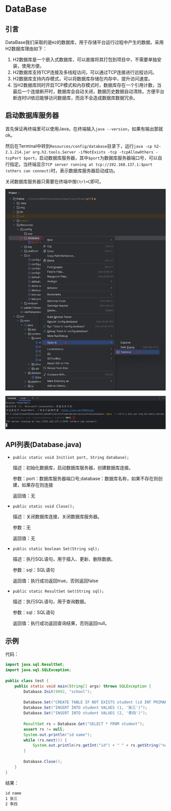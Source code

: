 # DataBase

## 引言

DataBase我们采取的是`H2`的数据库，用于存储平台运行过程中产生的数据。采用H2数据库理由如下：

1. H2数据库是一个嵌入式数据库，可以直接将其打包到项目中，不需要单独安装，使用方便。
2. H2数据库支持TCP连接及多线程访问，可以通过TCP连接进行远程访问。
3. H2数据库支持内存模式，可以将数据库存储在内存中，提升访问速度。
4. 当H2数据库同时开启TCP模式和内存模式时，数据库存在一个引用计数，当最后一个连接断开时，数据库会自动关闭，数据历史数据自动清除。方便平台断连时UI依旧能够访问数据库，而且不会造成数据库数据冗余。

## 启动数据库服务器

首先保证再终端里可以使用Java，在终端输入`java --version`，如果有输出那就ok。

然后在Terminal中转到`Resources/config/database`目录下，运行`java -cp h2-2.1.214.jar org.h2.tools.Server -ifNotExists -tcp -tcpAllowOthers -tcpPort $port`，启动数据库服务器，其中`$port`为数据库服务器端口号，可以自行指定。当终端显示`TCP server running at tcp://192.168.137.1:$port (others can connect)`时，表示数据库服务器启动成功。

关闭数据库服务器只需要在终端中按`Ctrl+C`即可。

![](img/Snipaste_2023-05-15_15-57-34.png)

![](img/Snipaste_2023-05-15_16-05-05.png)

## API列表(Database.java)

* `public static void Init(int port, String database);`

    描述：初始化数据库，启动数据库服务器，创建数据库连接。

    参数：port：数据库服务器端口号;database：数据库名称，如果不存在则创建，如果存在则连接
    
    返回值：无

* `public static void Close();`

    描述：关闭数据库连接，关闭数据库服务器。

    参数：无

    返回值：无

* `public static boolean Set(String sql);`

    描述：执行SQL语句，用于插入、更新、删除数据。

    参数：sql：SQL语句

    返回值：执行成功返回true，否则返回false

* `public static ResultSet Get(String sql);`

    描述：执行SQL语句，用于查询数据。

    参数：sql：SQL语句

    返回值：执行成功返回查询结果，否则返回null。

## 示例

代码：

```java
import java.sql.ResultSet;
import java.sql.SQLException;

public class test {
    public static void main(String[] args) throws SQLException {
        Database.Init(9092, "school");

        Database.Set("CREATE TABLE IF NOT EXISTS student (id INT PRIMARY KEY, name VARCHAR(255))");
        Database.Set("INSERT INTO student VALUES (1, '张三')");
        Database.Set("INSERT INTO student VALUES (2, '李四')");

        ResultSet rs = Database.Get("SELECT * FROM student");
        assert rs != null;
        System.out.println("id name");
        while (rs.next()) {
            System.out.println(rs.getInt("id") + " " + rs.getString("name"));
        }

        Database.Close();
    }
}
```

结果：

```text
id name
1 张三
2 李四
```

